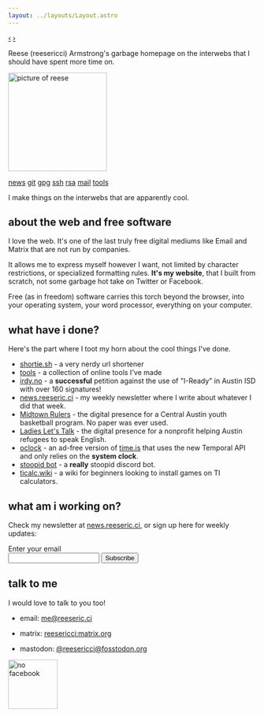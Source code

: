 ```yaml
---
layout: ../layouts/Layout.astro 
---
```


<div id="webring-wrapper">
  <a href="https://webring.hackclub.com/" id="previousBtn" class="webring-anchor" title="Previous">‹</a>
  <a href="https://webring.hackclub.com/" class="webring-logo" title="Hack Club Webring" alt="Hack Club Webring"></a>
  <a href="https://webring.hackclub.com/" id="nextBtn" class="webring-anchor" title="Next">›</a>
  <script src="https://webring.hackclub.com/public/embed.min.js"></script>
</div>

Reese (reesericci) Armstrong's garbage homepage on the interwebs that I should have spent more time on.

<img src="/meonrenfe.jpg" height="200" style="height:200px; border-radius: 0;" alt="picture of reese">

<!--[thoughts](https://thoughts.reeseric.ci)-->
[news](https://news.reeseric.ci)
[git](https://sr.ht/~reesericci)
[gpg](/keys/gpg)
[ssh](/keys/ssh)
[rsa](/keys/rsa)
[mail](mailto:me@reeseric.ci)
[tools](/tools)

I make things on the interwebs that are apparently cool. <!--I also run a design firm that makes better websites than this called [polydig](https://polydig.com).-->

## about the web and free software

I love the web. It's one of the last truly free digital mediums like Email and Matrix that are not run by companies.

It allows me to express myself however I want, not limited by character restrictions, or specialized formatting rules. **It's my website**, that I built from scratch, not some garbage hot take on Twitter or Facebook.

Free (as in freedom) software carries this torch beyond the browser, into your operating system, your word processor, everything on your computer.

## what have i done?

Here's the part where I toot my horn about the cool things I've done.

- [shortie.sh](https://shortie.sh) - a very nerdy url shortener
- [tools](/tools) - a collection of online tools I've made
- [irdy.no](https://irdy.no) - a **successful** petition against the use of "I-Ready" in Austin ISD with over 160 signatures!
- [news.reeseric.ci](https://news.reeseric.ci) - my weekly newsletter where I write about whatever I did that week.
- [Midtown Rulers](https://midtownrulers.org) - the digital presence for a Central Austin youth basketball program. No paper was ever used.
- [Ladies Let's Talk](https://lltaustin.org) - the digital presence for a nonprofit helping Austin refugees to speak English.
- [oclock](https://checkoclock.netlify.app) - an ad-free version of [time.is](https://time.is) that uses the new Temporal API and only relies on the **system clock**.
- [stoopid bot](https://stoopid.xyz) - a **really** stoopid discord bot.
- [ticalc.wiki](https://ticalc.wiki) - a wiki for beginners looking to install games on TI calculators.

## what am i working on?

Check my newsletter at [news.reeseric.ci](https://news.reeseric.ci), or sign up here for weekly updates:

<form
  action="https://buttondown.email/api/emails/embed-subscribe/reesericci"
  method="post"
  target="popupwindow"
  onsubmit="window.open('https://buttondown.email/reesericci', 'popupwindow')"
  class="embeddable-buttondown-form"
>
  <label style="display: block" for="bd-email">Enter your email</label>
  <input type="email" name="email" id="bd-email" />
  <input type="submit" value="Subscribe" />
</form>

## talk to me

I would love to talk to you too!

 - email: me@reeseric.ci

 - matrix: [reesericci:matrix.org](https://matrix.to/#/@reesericci:matrix.org)
 
 - mastodon: <a rel="me" href="https://fosstodon.org/@reesericci">@reesericci@fosstodon.org</a>
 
  <img src={noFacebookUrl} width="100px" alt="no facebook">
